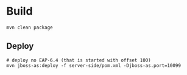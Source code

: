 # Build

```shell
mvn clean package
```

## Deploy

```shell
# deploy no EAP-6.4 (that is started with offset 100)
mvn jboss-as:deploy -f server-side/pom.xml -Djboss-as.port=10099
```

